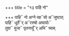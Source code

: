 +++
title = "१३ पाहि नो"

+++
पाहि᳓ नो अग्ने रक्ष᳓सो अ᳓जुष्टात्  
पाहि᳓ धूर्ते᳓र् अ᳓ररुषो अघायोः᳓  
तुवा᳓ युजा᳓ पृतनायूँ᳓र् अभि᳓ ष्याम्